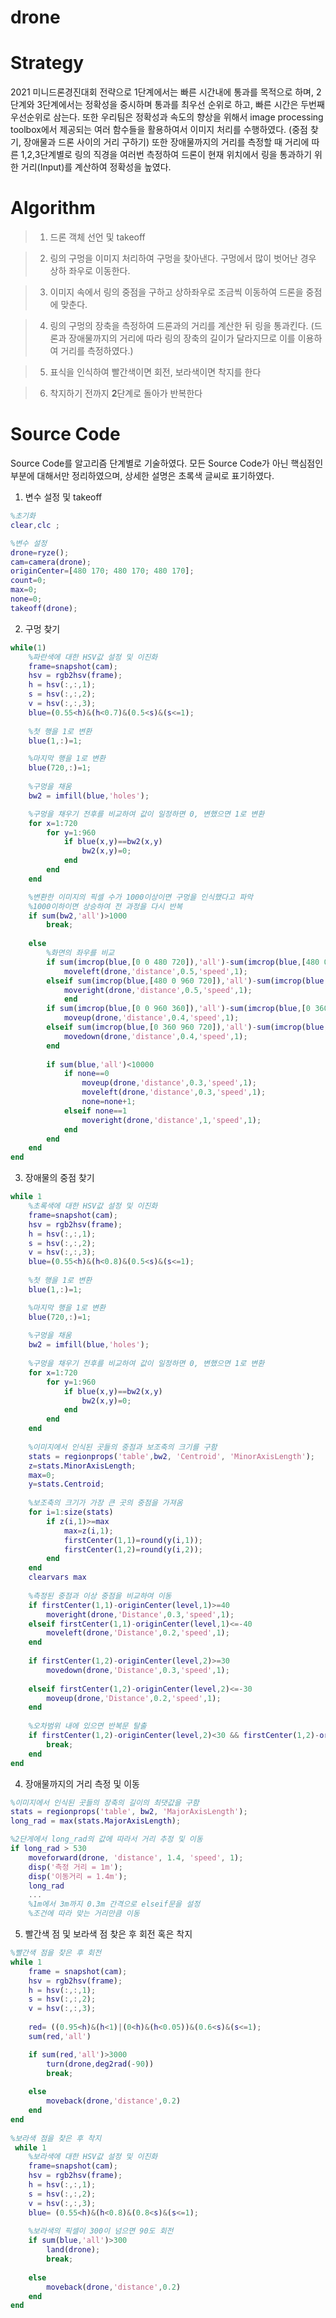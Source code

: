 # drone
# Strategy
 2021 미니드론경진대회 전략으로 1단계에서는 빠른 시간내에 통과를 목적으로 하며, 2단계와 3단계에서는 정확성을 중시하며 통과를 최우선 순위로 하고, 빠른 시간은 두번째 우선순위로 삼는다. 또한 우리팀은 정확성과 속도의 향상을 위해서 image processing toolbox에서 제공되는 여러 함수들을 활용하여서 이미지 처리를 수행하였다. (중점 찾기, 장애물과 드론 사이의 거리 구하기)  또한 장애물까지의 거리를 측정할 때 거리에 따른 1,2,3단계별로 링의 직경을 여러번 측정하여 드론이 현재 위치에서 링을 통과하기 위한 거리(Input)를 계산하여 정확성을 높였다.
# Algorithm
> 1. 드론 객체 선언 및 takeoff

> 2. 링의 구멍을 이미지 처리하여 구멍을 찾아낸다. 구멍에서 많이 벗어난 경우 상하 좌우로 이동한다.

> 3. 이미지 속에서 링의 중점을 구하고 상하좌우로 조금씩 이동하여 드론을 중점에 맞춘다.

> 4. 링의 구멍의 장축을 측정하여 드론과의 거리를 계산한 뒤 링을 통과킨다. 
> (드론과 장애물까지의 거리에 따라 링의 장축의 길이가 달라지므로 이를 이용하여 거리를 측정하였다.)

> 5. 표식을 인식하여 빨간색이면 회전, 보라색이면 착지를 한다

> 6. 착지하기 전까지 **2**단계로 돌아가 반복한다



# Source Code
Source Code를 알고리즘 단계별로 기술하였다. 모든 Source Code가 아닌 핵심점인 부분에 대해서만 정리하였으며, 상세한 설명은 초록색 글씨로 표기하였다.

1. 변수 설정 및 takeoff
```matlab
%초기화
clear,clc ;

%변수 설정
drone=ryze();   
cam=camera(drone);
originCenter=[480 170; 480 170; 480 170]; 
count=0;
max=0;
none=0;
takeoff(drone);
```
2. 구멍 찾기

```matlab
while(1)
    %파란색에 대한 HSV값 설정 및 이진화
    frame=snapshot(cam);
    hsv = rgb2hsv(frame);
    h = hsv(:,:,1);
    s = hsv(:,:,2);
    v = hsv(:,:,3);
    blue=(0.55<h)&(h<0.7)&(0.5<s)&(s<=1);
    
    %첫 행을 1로 변환
    blue(1,:)=1;

    %마지막 행을 1로 변환
    blue(720,:)=1;
        
    %구멍을 채움
    bw2 = imfill(blue,'holes');

    %구멍을 채우기 전후를 비교하여 값이 일정하면 0, 변했으면 1로 변환
    for x=1:720
        for y=1:960
            if blue(x,y)==bw2(x,y)
                bw2(x,y)=0;
            end
        end
    end

    %변환한 이미지의 픽셀 수가 1000이상이면 구멍을 인식했다고 파악
    %1000이하이면 상승하여 전 과정을 다시 반복
    if sum(bw2,'all')>1000
        break;
    
    else
        %화면의 좌우를 비교
        if sum(imcrop(blue,[0 0 480 720]),'all')-sum(imcrop(blue,[480 0 960 720]),'all')>10000
            moveleft(drone,'distance',0.5,'speed',1);
        elseif sum(imcrop(blue,[480 0 960 720]),'all')-sum(imcrop(blue,[0 0 480 720]),'all')>10000
            moveright(drone,'distance',0.5,'speed',1);
            end
        if sum(imcrop(blue,[0 0 960 360]),'all')-sum(imcrop(blue,[0 360 960 720]),'all')>10000
            moveup(drone,'distance',0.4,'speed',1);
        elseif sum(imcrop(blue,[0 360 960 720]),'all')-sum(imcrop(blue,[0 0 960 360]),'all')>10000
            movedown(drone,'distance',0.4,'speed',1);
        end
        
        if sum(blue,'all')<10000
            if none==0
                moveup(drone,'distance',0.3,'speed',1);
                moveleft(drone,'distance',0.3,'speed',1);
                none=none+1;
            elseif none==1
                moveright(drone,'distance',1,'speed',1);
            end
        end
    end
end
```
3. 장애물의 중점 찾기
```matlab
while 1
    %초록색에 대한 HSV값 설정 및 이진화
    frame=snapshot(cam);
    hsv = rgb2hsv(frame);
    h = hsv(:,:,1);
    s = hsv(:,:,2);
    v = hsv(:,:,3);
    blue=(0.55<h)&(h<0.8)&(0.5<s)&(s<=1);
    
    %첫 행을 1로 변환
    blue(1,:)=1;

    %마지막 행을 1로 변환
    blue(720,:)=1;
    
    %구멍을 채움
    bw2 = imfill(blue,'holes');
    
    %구멍을 채우기 전후를 비교하여 값이 일정하면 0, 변했으면 1로 변환
    for x=1:720
        for y=1:960
            if blue(x,y)==bw2(x,y)
                bw2(x,y)=0;
            end
        end
    end
    
    %이미지에서 인식된 곳들의 중점과 보조축의 크기를 구함
    stats = regionprops('table',bw2, 'Centroid', 'MinorAxisLength');
    z=stats.MinorAxisLength;
    max=0;
    y=stats.Centroid;
    
    %보조축의 크기가 가장 큰 곳의 중점을 가져옴
    for i=1:size(stats)
        if z(i,1)>=max
            max=z(i,1);
            firstCenter(1,1)=round(y(i,1));
            firstCenter(1,2)=round(y(i,2));
        end
    end
    clearvars max
        
    %측정된 중점과 이상 중점을 비교하여 이동
    if firstCenter(1,1)-originCenter(level,1)>=40
        moveright(drone,'Distance',0.3,'speed',1);
    elseif firstCenter(1,1)-originCenter(level,1)<=-40
        moveleft(drone,'Distance',0.2,'speed',1);
    end
    
    if firstCenter(1,2)-originCenter(level,2)>=30
        movedown(drone,'Distance',0.3,'speed',1);
    
    elseif firstCenter(1,2)-originCenter(level,2)<=-30
        moveup(drone,'Distance',0.2,'speed',1);
    end
    
    %오차범위 내에 있으면 반복문 탈출
    if firstCenter(1,2)-originCenter(level,2)<30 && firstCenter(1,2)-originCenter(level,2)>-30 && firstCenter(1,1)-originCenter(level,1)<40 && firstCenter(1,1)-originCenter(level,1)>-40
        break;
    end
end
```
4. 장애물까지의 거리 측정 및 이동
```matlab
%이미지에서 인식된 곳들의 장축의 길이의 최댓값을 구함
stats = regionprops('table', bw2, 'MajorAxisLength');
long_rad = max(stats.MajorAxisLength);

%2단게에서 long_rad의 값에 따라서 거리 추정 및 이동
if long_rad > 530
    moveforward(drone, 'distance', 1.4, 'speed', 1);
    disp('측정 거리 = 1m');
    disp('이동거리 = 1.4m');
    long_rad
    ...
    %1m에서 3m까지 0.3m 간격으로 elseif문을 설정
    %조건에 따라 맞는 거리만큼 이동
```
5. 빨간색 점 및 보라색 점 찾은 후 회전 혹은 착지
```matlab
%빨간색 점을 찾은 후 회전
while 1
    frame = snapshot(cam);
    hsv = rgb2hsv(frame);
    h = hsv(:,:,1);
    s = hsv(:,:,2);
    v = hsv(:,:,3);
    
    red= ((0.95<h)&(h<1)|(0<h)&(h<0.05))&(0.6<s)&(s<=1);
    sum(red,'all')

    if sum(red,'all')>3000
        turn(drone,deg2rad(-90))
        break;
    
    else
        moveback(drone,'distance',0.2)
    end
end
        
%보라색 점을 찾은 후 착지
 while 1
    %보라색에 대한 HSV값 설정 및 이진화
    frame=snapshot(cam);
    hsv = rgb2hsv(frame);
    h = hsv(:,:,1);
    s = hsv(:,:,2);
    v = hsv(:,:,3);
    blue= (0.55<h)&(h<0.8)&(0.8<s)&(s<=1);
    
    %보라색의 픽셀이 300이 넘으면 90도 회전
    if sum(blue,'all')>300   
        land(drone);
        break;
        
    else
        moveback(drone,'distance',0.2)
    end
end    
```
